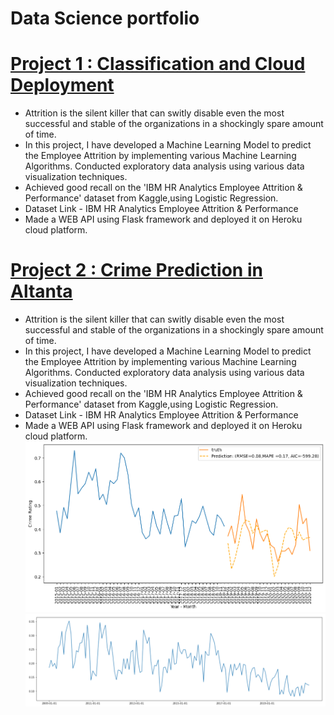 # Data Science portfolio

# [Project 1 : Classification and Cloud Deployment](https://github.com/karan2909/Churn_deployment_heroku)
* Attrition is the silent killer that can switly disable even the most successful and stable of the organizations in a shockingly spare amount of time.
* In this project, I have developed a Machine Learning Model to predict the Employee Attrition by implementing various Machine Learning Algorithms. Conducted exploratory data analysis using various data visualization techniques.
* Achieved good recall on the 'IBM HR Analytics Employee Attrition & Performance' dataset from Kaggle,using Logistic Regression.
* Dataset Link - IBM HR Analytics Employee Attrition & Performance
* Made a WEB API using Flask framework and deployed it on Heroku cloud platform.


# [Project 2 : Crime Prediction in Altanta](https://github.com/karan2909/Churn_deployment_heroku)
* Attrition is the silent killer that can switly disable even the most successful and stable of the organizations in a shockingly spare amount of time.
* In this project, I have developed a Machine Learning Model to predict the Employee Attrition by implementing various Machine Learning Algorithms. Conducted exploratory data analysis using various data visualization techniques.
* Achieved good recall on the 'IBM HR Analytics Employee Attrition & Performance' dataset from Kaggle,using Logistic Regression.
* Dataset Link - IBM HR Analytics Employee Attrition & Performance
* Made a WEB API using Flask framework and deployed it on Heroku cloud platform.
![](https://github.com/karan2909/Portfolio/blob/main/images/Predicted_Score_Cluster_10.png)
![](https://github.com/karan2909/Portfolio/blob/main/images/Risk_Score_Cluster_29.png)
